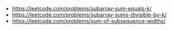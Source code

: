 
* https://leetcode.com/problems/subarray-sum-equals-k/
* https://leetcode.com/problems/subarray-sums-divisible-by-k/
* https://leetcode.com/problems/sum-of-subsequence-widths/
